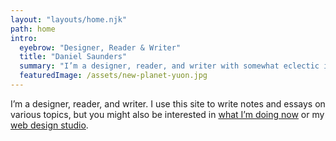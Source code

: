 ```yaml
---
layout: "layouts/home.njk"
path: home
intro:
  eyebrow: "Designer, Reader & Writer"
  title: "Daniel Saunders"
  summary: "I’m a designer, reader, and writer with somewhat eclectic interests. Welcome to the warehouse of my brain, where I’m just as likely to be thinking about philosophical and social questions as I am coding problems. I hope you find something of interest here!"
  featuredImage: /assets/new-planet-yuon.jpg
---
```


<section class="text-2xl leading-[1.6] lg:w-3/4">
I’m a designer, reader, and writer. I use this site to write notes and essays on various topics, but you might also be interested in <a href="/now" class="text-rose-600 dark:text-rose-400 underline hover:no-underline">what I’m doing now</a> or my <a href="{{ site.siteLinks.webstudio }}" target="_blank" class="group text-rose-600 dark:text-rose-400"><span class="underline group-hover:no-underline">web design studio</span><i class="fa-duotone fa-arrow-up-right-from-square relative bottom-0.5 ml-2 mr-2 text-sm transition-transform duration-100 group-hover:-translate-y-1"></i></a>.
</section>
